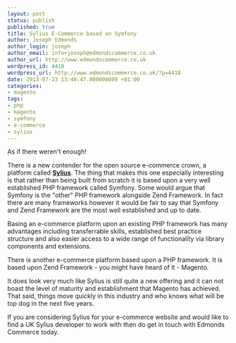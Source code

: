 ```yaml
---
layout: post
status: publish
published: true
title: Sylius E-Commerce based on Symfony
author: Joseph Edmonds
author_login: joseph
author_email: info+joseph@edmondscommerce.co.uk
author_url: http://www.edmondscommerce.co.uk
wordpress_id: 4418
wordpress_url: http://www.edmondscommerce.co.uk/?p=4418
date: 2013-07-23 13:48:47.000000000 +01:00
categories:
- magento
tags:
- php
- magento
- symfony
- e-commerce
- sylius
---
```

As if there weren't enough!

There is a new contender for the open source e-commerce crown, a platform called <b><a href="http://sylius.com/features" target="_blank">Sylius</a></b>. The thing that makes this one especially interesting is that rather than being built from scratch it is based upon a very well established PHP framework called Symfony. Some would argue that Symfony is the "other" PHP framework alongside Zend Framework. In fact there are many frameworks however it would be fair to say that Symfony and Zend Framework are the most well established and up to date.

Basing an e-commerce platform upon an existing PHP framework has many advantages including transferrable skills, established best practice structure and also easier access to a wide range of functionality via library components and extensions.

There is another e-commerce platform based upon a PHP framework. It is based upon Zend Framework - you might have heard of it - Magento.

It does look very much like Sylius is still quite a new offering and it can not boast the level of maturity and establishment that Magento has achieved. That said, things move quickly in this industry and who knows what will be top dog in the next five years. 

If you are considering Sylius for your e-commerce website and would like to find a UK Sylius developer to work with then do get in touch with Edmonds Commerce today.
